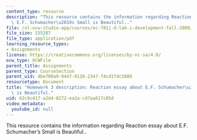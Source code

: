 ```yaml
---
content_type: resource
description: "This resource contains the information regarding Reaction essay about\
  \ E.F. Schumacher\u2019s Small is Beautiful.."
file: /ol-ocw-studio-app/courses/ec-701j-d-lab-i-development-fall-2009/62c9c417a2d48272ea2acd7aa617c05d_MITEC_701JF09_hw3.pdf
file_size: 155287
file_type: application/pdf
learning_resource_types:
- Assignments
license: https://creativecommons.org/licenses/by-nc-sa/4.0/
ocw_type: OCWFile
parent_title: Assignments
parent_type: CourseSection
parent_uid: 4be700a9-9447-0110-2347-f4cd1fdc5880
resourcetype: Document
title: "Homework 3 description: Reaction essay about E.F. Schumacher\u2019s Small\
  \ is Beautiful."
uid: 62c9c417-a2d4-8272-ea2a-cd7aa617c05d
video_metadata:
  youtube_id: null
---
```

This resource contains the information regarding Reaction essay about E.F. Schumacher’s Small is Beautiful..